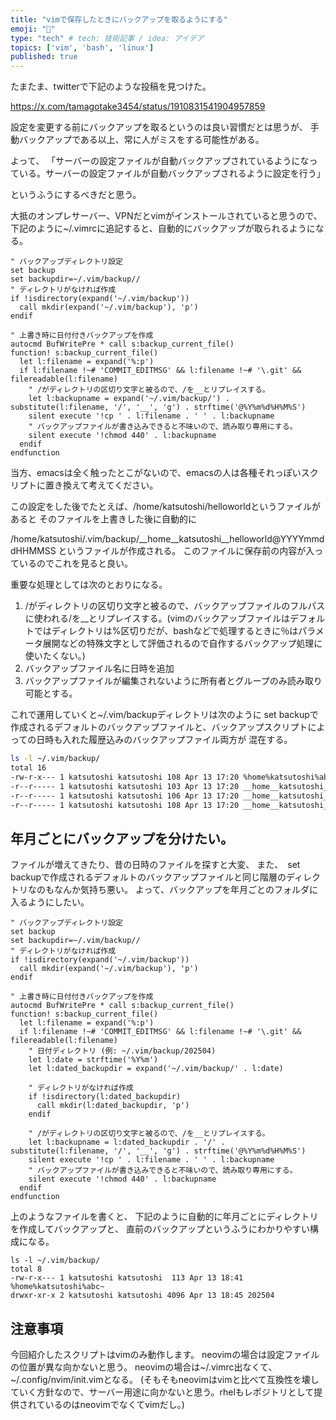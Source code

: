 ```yaml
---
title: "vimで保存したときにバックアップを取るようにする"
emoji: "🎃"
type: "tech" # tech: 技術記事 / idea: アイデア
topics: ['vim', 'bash', 'linux']
published: true
---
```


たまたま、twitterで下記のような投稿を見つけた。

https://x.com/tamagotake3454/status/1910831541904957859

設定を変更する前にバックアップを取るというのは良い習慣だとは思うが、
手動バックアップである以上、常に人がミスをする可能性がある。

よって、
「サーバーの設定ファイルが自動バックアップされているようになっている。サーバーの設定ファイルが自動バックアップされるように設定を行う」

というふうにするべきだと思う。

大抵のオンプレサーバー、VPNだとvimがインストールされていると思うので、
下記のように~/.vimrcに追記すると、自動的にバックアップが取られるようになる。

```vimscript:~/.vimrc
" バックアップディレクトリ設定
set backup
set backupdir=~/.vim/backup//
" ディレクトリがなければ作成
if !isdirectory(expand('~/.vim/backup'))
  call mkdir(expand('~/.vim/backup'), 'p')
endif

" 上書き時に日付付きバックアップを作成
autocmd BufWritePre * call s:backup_current_file()
function! s:backup_current_file()
  let l:filename = expand('%:p')
  if l:filename !~# 'COMMIT_EDITMSG' && l:filename !~# '\.git' && filereadable(l:filename)
    " /がディレクトリの区切り文字と被るので、/を__とリプレイスする。
    let l:backupname = expand('~/.vim/backup/') . substitute(l:filename, '/', '__', 'g') . strftime('@%Y%m%d%H%M%S')
    silent execute '!cp ' . l:filename . ' ' . l:backupname
    " バックアップファイルが書き込みできると不味いので、読み取り専用にする。
    silent execute '!chmod 440' . l:backupname
  endif
endfunction
```

当方、emacsは全く触ったとこがないので、emacsの人は各種それっぽいスクリプトに置き換えて考えてください。

この設定をした後でたとえば、/home/katsutoshi/helloworldというファイルがあると
そのファイルを上書きした後に自動的に

/home/katsutoshi/.vim/backup/__home__katsutoshi__helloworld@YYYYmmddHHMMSS
というファイルが作成される。
このファイルに保存前の内容が入っているのでこれを見ると良い。

重要な処理としては次のとおりになる。

1. /がディレクトリの区切り文字と被るので、バックアップファイルのフルパスに使われる/を__とリプレイスする。(vimのバックアップファイルはデフォルトではディレクトリは%区切りだが、bashなどで処理するときに％はパラメータ展開などの特殊文字として評価されるので自作するバックアップ処理に使いたくない。)
2. バックアップファイル名に日時を追加
3. バックアップファイルが編集されないように所有者とグループのみ読み取り可能とする。


これで運用していくと~/.vim/backupディレクトリは次のように
set backupで作成されるデフォルトのバックアップファイルと、バックアップスクリプトによっての日時も入れた履歴込みのバックアップファイル両方が
混在する。

```bash
ls -l ~/.vim/backup/
total 16
-rw-r-x--- 1 katsutoshi katsutoshi 108 Apr 13 17:20 %home%katsutoshi%abc~
-r--r----- 1 katsutoshi katsutoshi 103 Apr 13 17:20 __home__katsutoshi__abc@20250413172026
-r--r----- 1 katsutoshi katsutoshi 106 Apr 13 17:20 __home__katsutoshi__abc@20250413172030
-r--r----- 1 katsutoshi katsutoshi 108 Apr 13 17:20 __home__katsutoshi__abc@20250413172035
```

## 年月ごとにバックアップを分けたい。

ファイルが増えてきたり、昔の日時のファイルを探すと大変、
また、　set backupで作成されるデフォルトのバックアップファイルと同じ階層のディレクトリなのもなんか気持ち悪い。
よって、バックアップを年月ごとのフォルダに入るようにしたい。

```vimscript:~/.vimrc
" バックアップディレクトリ設定
set backup
set backupdir=~/.vim/backup//
" ディレクトリがなければ作成
if !isdirectory(expand('~/.vim/backup'))
  call mkdir(expand('~/.vim/backup'), 'p')
endif

" 上書き時に日付付きバックアップを作成
autocmd BufWritePre * call s:backup_current_file()
function! s:backup_current_file()
  let l:filename = expand('%:p')
  if l:filename !~# 'COMMIT_EDITMSG' && l:filename !~# '\.git' && filereadable(l:filename)
    " 日付ディレクトリ (例: ~/.vim/backup/202504)
    let l:date = strftime('%Y%m')
    let l:dated_backupdir = expand('~/.vim/backup/' . l:date)

    " ディレクトリがなければ作成
    if !isdirectory(l:dated_backupdir)
      call mkdir(l:dated_backupdir, 'p')
    endif

    " /がディレクトリの区切り文字と被るので、/を__とリプレイスする。
    let l:backupname = l:dated_backupdir . '/' . substitute(l:filename, '/', '__', 'g') . strftime('@%Y%m%d%H%M%S')
    silent execute '!cp ' . l:filename . ' ' . l:backupname
    " バックアップファイルが書き込みできると不味いので、読み取り専用にする。
    silent execute '!chmod 440' . l:backupname
  endif
endfunction
```

上のようなファイルを書くと、
下記のように自動的に年月ごとにディレクトリを作成してバックアップと、
直前のバックアップというふうにわかりやすい構成になる。

```
ls -l ~/.vim/backup/
total 8
-rw-r-x--- 1 katsutoshi katsutoshi  113 Apr 13 18:41 %home%katsutoshi%abc~
drwxr-xr-x 2 katsutoshi katsutoshi 4096 Apr 13 18:45 202504
```

## 注意事項

今回紹介したスクリプトはvimのみ動作します。
neovimの場合は設定ファイルの位置が異な向かないと思う。
neovimの場合は~/.vimrc出なくて、~/.config/nvim/init.vimとなる。
(そもそもneovimはvimと比べて互換性を壊していく方針なので、サーバー用途に向かないと思う。rhelもレポジトリとして提供されているのはneovimでなくてvimだし。)

